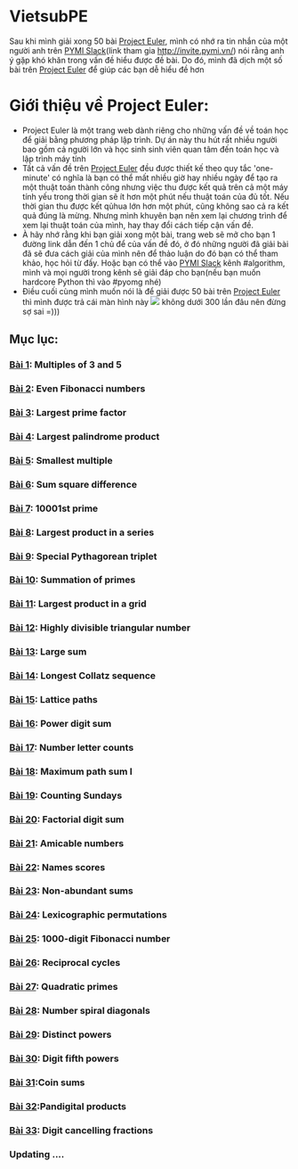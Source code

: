 # VietsubPE
Sau khi mình giải xong 50 bài [Project Euler](https://projecteuler.net/), mình có nhớ ra tin nhắn của một người anh trên [PYMI Slack](https://pymi.slack.com/)(link tham gia http://invite.pymi.vn/) nói rằng anh ý gặp khó khăn trong vấn đề hiểu được đề bài. Do đó, mình đã dịch một số bài trên [Project Euler](https://projecteuler.net/) để giúp các bạn dễ hiểu đề hơn

# Giới thiệu về Project Euler:
- Project Euler là một trang web dành riêng cho những vấn đề về toán học để giải bằng phương pháp lập trình. Dự án này thu hút rất nhiều người bao gồm cả người lớn và học sinh sinh viên quan tâm đến toán học và lập trình máy tính
- Tất cả vấn đề trên [Project Euler](https://projecteuler.net/) đều được thiết kế theo quy tắc 'one-minute' có nghĩa là bạn có thể mất nhiều giờ hay nhiều ngày để tạo ra một thuật toán thành công nhưng việc thu được kết quả trên cả một máy tính yếu trong thời gian sẽ ít hơn một phút nếu thuật toán của đủ tốt. Nếu thời gian thu được kết qủhua lớn hơn một phút, cũng không sao cả ra kết quả đúng là mừng. Nhưng mình khuyên bạn nên xem lại chương trình để xem lại thuật toán của mình, hay thay đổi cách tiếp cận vấn đề.
- À hãy nhớ rằng khi bạn giải xong một bài, trang web sẽ mở cho bạn 1 đường link dẫn đến 1 chủ để của vấn đề đó, ở đó những người đã giải bài đã sẽ đưa cách giải của mình nên để thảo luận do đó bạn có thể tham khảo, học hỏi từ đấy. Hoặc bạn có thể vào [PYMI Slack](https://pymi.slack.com/) kênh #algorithm, mình và mọi người trong kênh sẽ giải đáp cho bạn(nếu bạn muốn hardcore Python thì vào #pyomg nhé)
- Điều cuối cùng mình muốn nói là để giải được 50 bài trên [Project Euler](https://projecteuler.net/) thì mình được trả cái màn hình này <img src=https://imgur.com/a/ieibk> không dưới 300 lần đâu nên đừng sợ sai =)))

## Mục lục:
### [Bài 1](http://htmlpreview.github.io/?https://github.com/dosontung007/VietsubPE/blob/master/Problem%201%20-%20Project%20Euler.html): Multiples of 3 and 5
### [Bài 2](http://htmlpreview.github.io/?https://github.com/dosontung007/VietsubPE/blob/master/Problem%202%20-%20Project%20Euler.html): Even Fibonacci numbers
### [Bài 3](http://htmlpreview.github.io/?https://github.com/dosontung007/VietsubPE/blob/master/Problem%203%20-%20Project%20Euler.html): Largest prime factor
### [Bài 4](http://htmlpreview.github.io/?https://github.com/dosontung007/VietsubPE/blob/master/Problem%204%20-%20Project%20Euler.html): Largest palindrome product
### [Bài 5](http://htmlpreview.github.io/?https://github.com/dosontung007/VietsubPE/blob/master/Problem%205%20-%20Project%20Euler.html): Smallest multiple
### [Bài 6](http://htmlpreview.github.io/?https://github.com/dosontung007/VietsubPE/blob/master/Problem%206%20-%20Project%20Euler.html): Sum square difference
### [Bài 7](http://htmlpreview.github.io/?https://github.com/dosontung007/VietsubPE/blob/master/Problem%207%20-%20Project%20Euler.html): 10001st prime
### [Bài 8](http://htmlpreview.github.io/?https://github.com/dosontung007/VietsubPE/blob/master/Problem%208%20-%20Project%20Euler.html): Largest product in a series
### [Bài 9](http://htmlpreview.github.io/?https://github.com/dosontung007/VietsubPE/blob/master/Problem%209%20-%20Project%20Euler.html): Special Pythagorean triplet
### [Bài 10](http://htmlpreview.github.io/?https://github.com/dosontung007/VietsubPE/blob/master/Problem%2010%20-%20Project%20Euler.html): Summation of primes
### [Bài 11](http://htmlpreview.github.io/?https://github.com/dosontung007/VietsubPE/blob/master/Problem%2011%20-%20Project%20Euler.html): Largest product in a grid
### [Bài 12](http://htmlpreview.github.io/?https://github.com/dosontung007/VietsubPE/blob/master/Problem%2012%20-%20Project%20Euler.html): Highly divisible triangular number
### [Bài 13](http://htmlpreview.github.io/?https://github.com/dosontung007/VietsubPE/blob/master/Problem%2013%20-%20Project%20Euler.html): Large sum
### [Bài 14](http://htmlpreview.github.io/?https://github.com/dosontung007/VietsubPE/blob/master/Problem%2014%20-%20Project%20Euler.html): Longest Collatz sequence	
### [Bài 15](http://htmlpreview.github.io/?https://github.com/dosontung007/VietsubPE/blob/master/Problem%2015%20-%20Project%20Euler.html): Lattice paths
### [Bài 16](http://htmlpreview.github.io/?https://github.com/dosontung007/VietsubPE/blob/master/Problem%2016%20-%20Project%20Euler.html): Power digit sum
### [Bài 17](http://htmlpreview.github.io/?https://github.com/dosontung007/VietsubPE/blob/master/Problem%2017%20-%20Project%20Euler.html): Number letter counts
### [Bài 18](http://htmlpreview.github.io/?https://github.com/dosontung007/VietsubPE/blob/master/Problem%2018%20-%20Project%20Euler.html): Maximum path sum I
### [Bài 19](http://htmlpreview.github.io/?https://github.com/dosontung007/VietsubPE/blob/master/Problem%2019%20-%20Project%20Euler.html): Counting Sundays
### [Bài 20](http://htmlpreview.github.io/?https://github.com/dosontung007/VietsubPE/blob/master/Problem%2020%20-%20Project%20Euler.html): Factorial digit sum
### [Bài 21](http://htmlpreview.github.io/?https://github.com/dosontung007/VietsubPE/blob/master/Problem%2021%20-%20Project%20Euler.html): Amicable numbers
### [Bài 22](http://htmlpreview.github.io/?https://github.com/dosontung007/VietsubPE/blob/master/Problem%2022%20-%20Project%20Euler.html): Names scores
### [Bài 23](http://htmlpreview.github.io/?https://github.com/dosontung007/VietsubPE/blob/master/Problem%2023%20-%20Project%20Euler.html): Non-abundant sums
### [Bài 24](http://htmlpreview.github.io/?https://github.com/dosontung007/VietsubPE/blob/master/Problem%2024%20-%20Project%20Euler.html): Lexicographic permutations
### [Bài 25](http://htmlpreview.github.io/?https://github.com/dosontung007/VietsubPE/blob/master/Problem%2025%20-%20Project%20Euler.html): 1000-digit Fibonacci number
### [Bài 26](http://htmlpreview.github.io/?https://github.com/dosontung007/VietsubPE/blob/master/Problem%2026%20-%20Project%20Euler.html): Reciprocal cycles
### [Bài 27](http://htmlpreview.github.io/?https://github.com/dosontung007/VietsubPE/blob/master/Problem%2027%20-%20Project%20Euler.html): Quadratic primes	
### [Bài 28](http://htmlpreview.github.io/?https://github.com/dosontung007/VietsubPE/blob/master/Problem%2028%20-%20Project%20Euler.html): Number spiral diagonals
### [Bài 29](http://htmlpreview.github.io/?https://github.com/dosontung007/VietsubPE/blob/master/Problem%2029%20-%20Project%20Euler.html): Distinct powers	
### [Bài 30](http://htmlpreview.github.io/?https://github.com/dosontung007/VietsubPE/blob/master/Problem%2030%20-%20Project%20Euler.html): Digit fifth powers
### [Bài 31](http://htmlpreview.github.io/?https://github.com/dosontung007/VietsubPE/blob/master/Problem%2031%20-%20Project%20Euler.html):Coin sums
### [Bài 32](http://htmlpreview.github.io/?https://github.com/dosontung007/VietsubPE/blob/master/Problem%2032%20-%20Project%20Euler.html):Pandigital products
### [Bài 33](http://htmlpreview.github.io/?https://github.com/dosontung007/VietsubPE/blob/master/Problem%2033%20-%20Project%20Euler.html):	Digit cancelling fractions
### Updating ....
